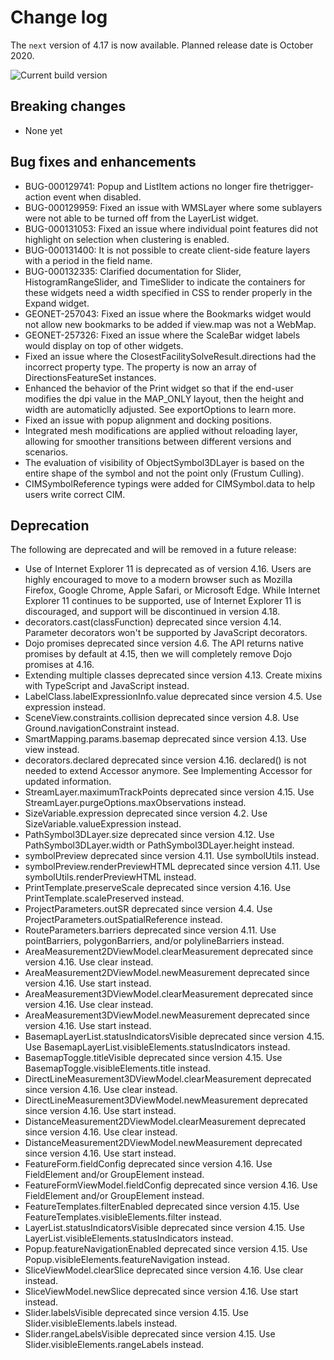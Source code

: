 # Change log

The `next` version of 4.17 is now available.  Planned release date is October 2020.

![Current build version](https://img.shields.io/npm/v/arcgis-js-api/next?label=Current%20build)

## Breaking changes

* None yet

## Bug fixes and enhancements

* BUG-000129741: Popup and ListItem actions no longer fire thetrigger-action event when disabled.
* BUG-000129959: Fixed an issue with WMSLayer where some sublayers were not able to be turned off from the LayerList widget.
* BUG-000131053: Fixed an issue where individual point features did not highlight on selection when clustering is enabled.
* BUG-000131400: It is not possible to create client-side feature layers with a period in the field name.
* BUG-000132335: Clarified documentation for Slider, HistogramRangeSlider, and TimeSlider to indicate the containers for these widgets need a width specified in CSS to render properly in the Expand widget.
* GEONET-257043: Fixed an issue where the Bookmarks widget would not allow new bookmarks to be added if view.map was not a WebMap.
* GEONET-257326: Fixed an issue where the ScaleBar widget labels would display on top of other widgets.
* Fixed an issue where the ClosestFacilitySolveResult.directions had the incorrect property type. The property is now an array of DirectionsFeatureSet instances.
* Enhanced the behavior of the Print widget so that if the end-user modifies the dpi value in the MAP_ONLY layout, then the height and width are automaticlly adjusted. See exportOptions to learn more.
* Fixed an issue with popup alignment and docking positions.
* Integrated mesh modifications are applied without reloading layer, allowing for smoother transitions between different versions and scenarios.
* The evaluation of visibility of ObjectSymbol3DLayer is based on the entire shape of the symbol and not the point only (Frustum Culling).
* CIMSymbolReference typings were added for CIMSymbol.data to help users write correct CIM.

## Deprecation

The following are deprecated and will be removed in a future release:

* Use of Internet Explorer 11 is deprecated as of version 4.16. Users are highly encouraged to move to a modern browser such as Mozilla Firefox, Google Chrome, Apple Safari, or Microsoft Edge. While Internet Explorer 11 continues to be supported, use of Internet Explorer 11 is  discouraged, and support will be discontinued in version 4.18.
* decorators.cast(classFunction) deprecated since version 4.14. Parameter decorators won't be supported by JavaScript decorators.
* Dojo promises deprecated since version 4.6. The API returns native promises by default at 4.15, then we will completely remove Dojo promises at 4.16.
* Extending multiple classes deprecated since version 4.13. Create mixins with TypeScript and JavaScript instead.
* LabelClass.labelExpressionInfo.value deprecated since version 4.5. Use expression instead.
* SceneView.constraints.collision deprecated since version 4.8. Use Ground.navigationConstraint instead.
* SmartMapping.params.basemap deprecated since version 4.13. Use view instead.
* decorators.declared deprecated since version 4.16. declared() is not needed to extend Accessor anymore. See Implementing Accessor for updated information.
* StreamLayer.maximumTrackPoints deprecated since version 4.15. Use StreamLayer.purgeOptions.maxObservations instead.
* SizeVariable.expression deprecated since version 4.2. Use SizeVariable.valueExpression instead.
* PathSymbol3DLayer.size deprecated since version 4.12. Use PathSymbol3DLayer.width or PathSymbol3DLayer.height instead.
* symbolPreview deprecated since version 4.11. Use symbolUtils instead.
* symbolPreview.renderPreviewHTML deprecated since version 4.11. Use symbolUtils.renderPreviewHTML instead.
* PrintTemplate.preserveScale deprecated since version 4.16. Use PrintTemplate.scalePreserved instead.
* ProjectParameters.outSR deprecated since version 4.4. Use ProjectParameters.outSpatialReference instead.
* RouteParameters.barriers deprecated since version 4.11. Use pointBarriers, polygonBarriers, and/or polylineBarriers instead.
* AreaMeasurement2DViewModel.clearMeasurement deprecated since version 4.16. Use clear instead.
* AreaMeasurement2DViewModel.newMeasurement deprecated since version 4.16. Use start instead.
* AreaMeasurement3DViewModel.clearMeasurement deprecated since version 4.16. Use clear instead.
* AreaMeasurement3DViewModel.newMeasurement deprecated since version 4.16. Use start instead.
* BasemapLayerList.statusIndicatorsVisible deprecated since version 4.15. Use BasemapLayerList.visibleElements.statusIndicators instead.
* BasemapToggle.titleVisible deprecated since version 4.15. Use BasemapToggle.visibleElements.title instead.
* DirectLineMeasurement3DViewModel.clearMeasurement deprecated since version 4.16. Use clear instead.
* DirectLineMeasurement3DViewModel.newMeasurement deprecated since version 4.16. Use start instead.
* DistanceMeasurement2DViewModel.clearMeasurement deprecated since version 4.16. Use clear instead.
* DistanceMeasurement2DViewModel.newMeasurement deprecated since version 4.16. Use start instead.
* FeatureForm.fieldConfig deprecated since version 4.16. Use FieldElement and/or GroupElement instead.
* FeatureFormViewModel.fieldConfig deprecated since version 4.16. Use FieldElement and/or GroupElement instead.
* FeatureTemplates.filterEnabled deprecated since version 4.15. Use FeatureTemplates.visibleElements.filter instead.
* LayerList.statusIndicatorsVisible deprecated since version 4.15. Use LayerList.visibleElements.statusIndicators instead.
* Popup.featureNavigationEnabled deprecated since version 4.15. Use Popup.visibleElements.featureNavigation instead.
* SliceViewModel.clearSlice deprecated since version 4.16. Use clear instead.
* SliceViewModel.newSlice deprecated since version 4.16. Use start instead.
* Slider.labelsVisible deprecated since version 4.15. Use Slider.visibleElements.labels instead.
* Slider.rangeLabelsVisible deprecated since version 4.15. Use Slider.visibleElements.rangeLabels instead.
